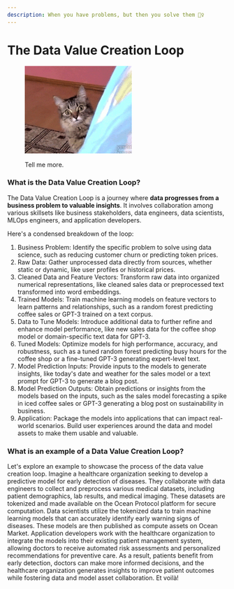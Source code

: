 ```yaml
---
description: When you have problems, but then you solve them 💁‍♀️
---
```


# The Data Value Creation Loop

<figure><img src="../.gitbook/assets/tell-me-more.gif" alt=""><figcaption><p>Tell me more.</p></figcaption></figure>

### What is the Data Value Creation Loop?

The Data Value Creation Loop is a journey where **data progresses from a business problem to valuable insights**. It involves collaboration among various skillsets like business stakeholders, data engineers, data scientists, MLOps engineers, and application developers.

Here's a condensed breakdown of the loop:

1. Business Problem: Identify the specific problem to solve using data science, such as reducing customer churn or predicting token prices.
2. Raw Data: Gather unprocessed data directly from sources, whether static or dynamic, like user profiles or historical prices.
3. Cleaned Data and Feature Vectors: Transform raw data into organized numerical representations, like cleaned sales data or preprocessed text transformed into word embeddings.
4. Trained Models: Train machine learning models on feature vectors to learn patterns and relationships, such as a random forest predicting coffee sales or GPT-3 trained on a text corpus.
5. Data to Tune Models: Introduce additional data to further refine and enhance model performance, like new sales data for the coffee shop model or domain-specific text data for GPT-3.
6. Tuned Models: Optimize models for high performance, accuracy, and robustness, such as a tuned random forest predicting busy hours for the coffee shop or a fine-tuned GPT-3 generating expert-level text.
7. Model Prediction Inputs: Provide inputs to the models to generate insights, like today's date and weather for the sales model or a text prompt for GPT-3 to generate a blog post.
8. Model Prediction Outputs: Obtain predictions or insights from the models based on the inputs, such as the sales model forecasting a spike in iced coffee sales or GPT-3 generating a blog post on sustainability in business.
9. Application: Package the models into applications that can impact real-world scenarios. Build user experiences around the data and model assets to make them usable and valuable.

### What is an example of a Data Value Creation Loop?

Let's explore an example to showcase the process of the data value creation loop. Imagine a healthcare organization seeking to develop a predictive model for early detection of diseases. They collaborate with data engineers to collect and preprocess various medical datasets, including patient demographics, lab results, and medical imaging. These datasets are tokenized and made available on the Ocean Protocol platform for secure computation. Data scientists utilize the tokenized data to train machine learning models that can accurately identify early warning signs of diseases. These models are then published as compute assets on Ocean Market. Application developers work with the healthcare organization to integrate the models into their existing patient management system, allowing doctors to receive automated risk assessments and personalized recommendations for preventive care. As a result, patients benefit from early detection, doctors can make more informed decisions, and the healthcare organization generates insights to improve patient outcomes while fostering data and model asset collaboration. Et voilà!



&#x20; &#x20;





